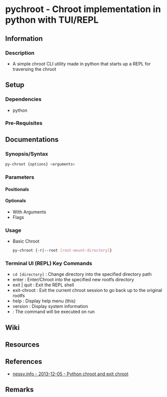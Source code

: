 # pychroot - Chroot implementation in python with TUI/REPL

## Information
### Description
+ A simple chroot CLI utility made in python that starts up a REPL for traversing the chroot

## Setup
### Dependencies
+ python
### Pre-Requisites

## Documentations
### Synopsis/Syntax
```bash
py-chroot {options} <arguments>
```

### Parameters
#### Positionals
#### Optionals
- With Arguments
- Flags

### Usage
- Basic Chroot
    ```bash
    py-chroot {-r|--root [root-mount-directory]}
    ```

### Terminal UI (REPL) Key Commands
- `cd [directory]` : Change directory into the specified directory path
- enter : Enter/Chroot into the specified new rootfs directory
- exit | quit : Exit the REPL shell
- exit-chroot : Exit the current chroot session to go back up to the original rootfs
- help : Display help menu (this)
- version : Display system information
- <default> : The command will be executed on run

## Wiki

## Resources

## References
+ [nessy.info - 2013-12-05 - Python chroot and exit chroot](https://nessy.info/post/2013-12-05-python-chroot-and-exit-chroot/)

## Remarks

